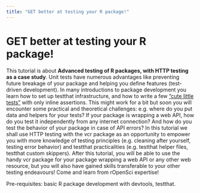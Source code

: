 ```yaml
---
title: "GET better at testing your R package!"
---
```


# GET better at testing your R package!

This tutorial is about **Advanced testing of R packages, with HTTP testing as a case study**.
Unit tests have numerous advantages like preventing future breakage of your package and helping you define features (test-driven development).
In many introductions to package development you learn how to set up testthat infrastructure, and how to write a few [“cute little tests”](https://testthat.r-lib.org/articles/test-fixtures.html#test-fixtures) with only inline assertions.
This might work for a bit but soon you will encounter some practical and theoretical challenges: e.g. where do you put data and helpers for your tests? If your package is wrapping a web API, how do you test it independently from any internet connection? And how do you test the behavior of your package in case of API errors?
In this tutorial we shall use HTTP testing with the vcr package as an opportunity to empower you with more knowledge of testing principles (e.g. cleaning after yourself, testing error behavior) and testthat practicalities (e.g. testthat helper files, testthat custom skippers).
After this tutorial, you will be able to use the handy vcr package for your package wrapping a web API or any other web resource, but you will also have gained skills transferable to your other testing endeavours!
Come and learn from rOpenSci expertise!

Pre-requisites: basic R package development with devtools, testthat.

